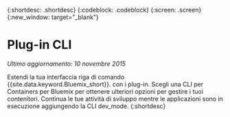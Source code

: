 {:shortdesc: .shortdesc}
{:codeblock: .codeblock}
{:screen: .screen}
{:new_window: target="_blank"}

# Plug-in CLI
*Ultimo aggiornamento: 10 novembre 2015*

Estendi la tua interfaccia riga di comando {{site.data.keyword.Bluemix_short}}. con i plug-in. Scegli una CLI per Containers per Bluemix per ottenere ulteriori opzioni
per gestire i tuoi contenitori. Continua le tue attività di sviluppo mentre le applicazioni sono in esecuzione aggiungendo la CLI dev_mode. 
{:shortdesc}
